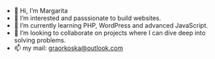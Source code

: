 - 👋 Hi, I’m Margarita
- 👀 I’m interested and passsionate to build websites.
- 🌱 I’m currently learning PHP, WordPress and advanced JavaScript.
- 💞️ I’m looking to collaborate on projects where I can dive deep into solving problems.
- 📫 my mail: graorkoska@outlook.com

<!---
sofijazov/sofijazov is a ✨ special ✨ repository because its `README.md` (this file) appears on your GitHub profile.
You can click the Preview link to take a look at your changes.
--->
